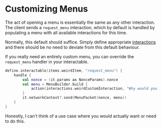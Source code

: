 # Customizing Menus

The act of opening a menu is essentially the same as any other interaction. The client sends a `request_menu` interaction, which by default is handled by populating a menu with all available interactions for this time.

Normally, this default should suffice. Simply define appropriate [interactions](interactions.md) and there should be no need to deviate from this default behaviour.

If you really need an entirely custom menu, you can override the `request_menu` handler in your interactable.

```kotlin
define.interactable(items.weirdItem, "request_menu") {
    handle {
        val nonce = (it.params as NonceParams).nonce
        val menu = MenuBuilder.build {
            action(interactions.weirdCustomInteraction, "Why would you do this?")
        }
        it.networkContext?.send(MenuPacket(nonce, menu))
    }
}
```

Honestly, I can't think of a use case where you would actually want or need to do this.
